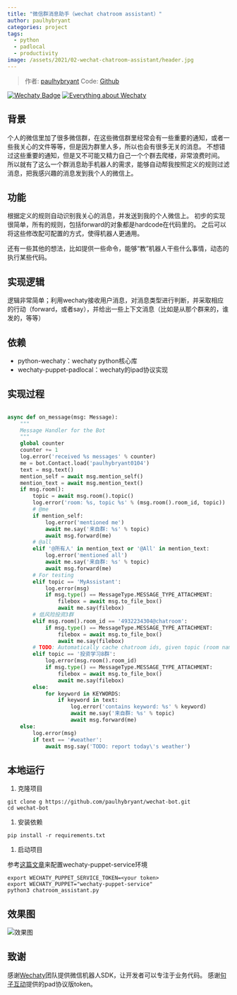 ```yaml
---
title: "微信群消息助手（wechat chatroom assistant）"
author: paulhybryant
categories: project
tags:
  - python
  - padlocal
  - productivity
image: /assets/2021/02-wechat-chatroom-assistant/header.jpg
---
```


> 作者: [paulhybryant](https://github.com/paulhybryant/)
> Code: [Github](https://github.com/paulhybryant/wechat-bot)

[![Wechaty Badge](https://img.shields.io/badge/Powered%20By-Wechaty-green.svg#align=left&display=inline&height=20&margin=%5Bobject%20Object%5D&originHeight=20&originWidth=132&status=done&style=none&width=132)](https://github.com/wechaty/wechaty)
[![Everything about Wechaty](https://img.shields.io/badge/Wechaty-%E5%BC%80%E6%BA%90%E6%BF%80%E5%8A%B1%E8%AE%A1%E5%88%92-green.svg#align=left&display=inline&height=20&margin=%5Bobject%20Object%5D&originHeight=20&originWidth=134&status=done&style=none&width=134)](https://github.com/juzibot/Welcome/wiki/Everything-about-Wechaty)

## 背景

个人的微信里加了很多微信群，在这些微信群里经常会有一些重要的通知，或者一些我关心的文件等等，但是因为群里人多，所以也会有很多无关的消息。
不想错过这些重要的通知，但是又不可能又精力自己一个个群去爬楼，非常浪费时间。
所以就有了这么一个群消息助手机器人的需求，能够自动帮我按照定义的规则过滤消息，把我感兴趣的消息发到我个人的微信上。

## 功能

根据定义的规则自动识别我关心的消息，并发送到我的个人微信上。
初步的实现很简单，所有的规则，包括forward的对象都是hardcode在代码里的。
之后可以将这些修改配可配置的方式，使得机器人更通用。

还有一些其他的想法，比如提供一些命令，能够“教”机器人干些什么事情，动态的执行某些代码。

## 实现逻辑

逻辑非常简单；利用wechaty接收用户消息，对消息类型进行判断，并采取相应的行动（forward，或者say），并给出一些上下文消息（比如是从那个群来的，谁发的，等等）

## 依赖

- python-wechaty：wechaty python核心库
- wechaty-puppet-padlocal：wechaty的ipad协议实现

## 实现过程

```python

async def on_message(msg: Message):
    """
    Message Handler for the Bot
    """
    global counter
    counter += 1
    log.error('received %s messages' % counter)
    me = bot.Contact.load('paulhybryant0104')
    text = msg.text()
    mention_self = await msg.mention_self()
    mention_text = await msg.mention_text()
    if msg.room():
        topic = await msg.room().topic()
        log.error('room: %s, topic %s' % (msg.room().room_id, topic))
        # @me
        if mention_self:
            log.error('mentioned me')
            await me.say('来自群: %s' % topic)
            await msg.forward(me)
        # @all
        elif '@所有人' in mention_text or '@All' in mention_text:
            log.error('mentioned all')
            await me.say('来自群: %s' % topic)
            await msg.forward(me)
        # For testing
        elif topic == 'MyAssistant':
            log.error(msg)
            if msg.type() == MessageType.MESSAGE_TYPE_ATTACHMENT:
                filebox = await msg.to_file_box()
                await me.say(filebox)
        # 低风险投资3群
        elif msg.room().room_id == '4932234304@chatroom':
            if msg.type() == MessageType.MESSAGE_TYPE_ATTACHMENT:
                filebox = await msg.to_file_box()
                await me.say(filebox)
        # TODO: Automatically cache chatroom ids, given topic (room name)
        elif topic == '投资学习8群':
            log.error(msg.room().room_id)
            if msg.type() == MessageType.MESSAGE_TYPE_ATTACHMENT:
                filebox = await msg.to_file_box()
                await me.say(filebox)
        else:
            for keyword in KEYWORDS:
                if keyword in text:
                    log.error('contains keyword: %s' % keyword)
                    await me.say('来自群: %s' % topic)
                    await msg.forward(me)
    else:
        log.error(msg)
        if text == '#weather':
            await msg.say('TODO: report today\'s weather')

```

## 本地运行

1. 克隆项目

```shell
git clone g https://github.com/paulhybryant/wechat-bot.git
cd wechat-bot
```

1. 安装依赖

```shell
pip install -r requirements.txt
```

1. 启动项目

参考[这篇文章](https://wechaty.js.org/2021/02/03/python-wechaty-for-padlocal-puppet-service/)来配置wechaty-puppet-service环境

```shell
export WECHATY_PUPPET_SERVICE_TOKEN=<your token>
export WECHATY_PUPPET="wechaty-puppet-service"
python3 chatroom_assistant.py
```

## 效果图

![效果图](/assets/2021/02-wechat-chatroom-assistant/demo.jpg)

## 致谢

感谢[Wechaty](https://wechaty.js.org/)团队提供微信机器人SDK，让开发者可以专注于业务代码。
感谢[句子互动](https://www.juzibot.com)提供的pad协议版token。
